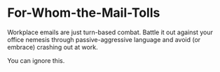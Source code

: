 # For-Whom-the-Mail-Tolls
Workplace emails are just turn-based combat. Battle it out against your office nemesis through passive-aggressive language and avoid (or embrace) crashing out at work.

You can ignore this.
